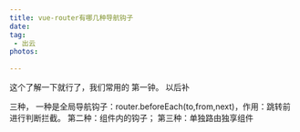 ```yaml
---
title: vue-router有哪几种导航钩子
date:
tag:
 - 出云
photos:
 
---
```

<!-- 引言（简介） -->
  这个了解一下就行了，我们常用的 第一钟。 以后补
<!--more-->

<!-- 详细内容 -->
  三种，
  一种是全局导航钩子：router.beforeEach(to,from,next)，作用：跳转前进行判断拦截。
  第二种：组件内的钩子；
  第三种：单独路由独享组件